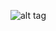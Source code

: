 ![alt tag](https://cloud.githubusercontent.com/assets/17055316/24478388/ef12664c-14da-11e7-9db5-a78c8d2d4ae7.gif)
